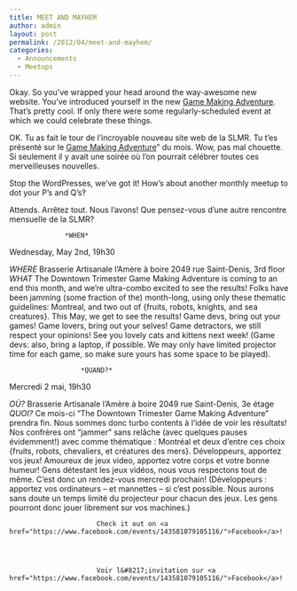 ```yaml
---
title: MEET AND MAYHEM
author: admin
layout: post
permalink: /2012/04/meet-and-mayhem/
categories:
  - Announcements
  - Meetups
---
```


Okay. So you&#8217;ve wrapped your head around the way-awesome new website. You&#8217;ve introduced yourself in the new <a href="http://oldforum.mrgs.ca/index.php/topic,7.0.html">Game Making Adventure</a>. That&#8217;s pretty cool. If only there were some regularly-scheduled event at which we could celebrate these things.

OK. Tu as fait le tour de l&#8217;incroyable nouveau site web de la SLMR. Tu t&#8217;es pr&eacute;sent&eacute; sur le <a href="http://oldforum.mrgs.ca/index.php/topic,7.0.html">Game Making Adventure</a>&#8221; du mois. Wow, pas mal chouette. Si seulement il y avait une soir&eacute;e où l&#8217;on pourrait c&eacute;l&eacute;brer toutes ces merveilleuses nouvelles.

        


Stop the WordPresses, we&#8217;ve got it! How&#8217;s about another monthly meetup to dot your P&#8217;s and Q&#8217;s&#8253;

Attends. Arr&ecirc;tez tout. Nous l&#8217;avons! Que pensez-vous d&#8217;une autre rencontre mensuelle de la SLMR?

                


                  *WHEN*
 Wednesday, May 2nd, 19h30</p> <p>
                    *WHERE*
 Brasserie Artisanale l’Amère à boire
 2049 rue Saint-Denis, 3rd floor
*WHAT*
 The Downtown Trimester Game Making Adventure is coming to an end this month, and we&#8217;re ultra-combo excited to see the results! Folks have been jamming (some fraction of the) month-long, using only these thematic guidelines: Montreal, and two out of {fruits, robots, knights, and sea creatures}. This May, we get to see the results!
Game devs, bring out your games! Game lovers, bring out your selves! Game detractors, we still respect your opinions! See you lovely cats and kittens next week! (Game devs: also, bring a laptop, if possible. We may only have limited projector time for each game, so make sure yours has some space to be played).

                      *QUAND?*
 Mercredi 2 mai, 19h30</p> <p>
                        *O&Ugrave;?*
 Brasserie Artisanale l&#8217;Am&egrave;re &agrave; boire
 2049 rue Saint-Denis, 3e &eacute;tage
*QUOI?*
 Ce mois-ci &#8220;The Downtown Trimester Game Making Adventure&#8221; prendra fin. Nous sommes donc turbo contents &agrave; l&#8217;id&eacute;e de voir les r&eacute;sultats! Nos confr&egrave;res ont &#8220;jammer&#8221; sans rel&acirc;che (avec quelques pauses &eacute;videmment!) avec comme th&eacute;matique : Montr&eacute;al et deux d&#8217;entre ces choix {fruits, robots, chevaliers, et cr&eacute;atures des mers}.
D&eacute;veloppeurs, apportez vos jeux! Amoureux de jeux video, apportez votre corps et votre bonne humeur! Gens d&eacute;testant les jeux vid&eacute;os, nous vous respectons tout de m&ecirc;me. C&#8217;est donc un rendez-vous mercredi prochain! (D&eacute;veloppeurs : apportez vos ordinateurs &#8211; et mannettes &#8211; si c&#8217;est possible. Nous aurons sans doute un temps limit&eacute; du projecteur pour chacun des jeux. Les gens pourront donc jouer librement sur vos machines.)
 

                        


                          Check it out on <a href="https://www.facebook.com/events/143581079105116/">Facebook</a>!
                        

                        
                        
                          Voir l&#8217;invitation sur <a href="https://www.facebook.com/events/143581079105116/">Facebook</a>!

                        

                        
                        
                        

